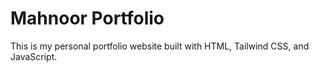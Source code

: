 # Mahnoor Portfolio

This is my personal portfolio website built with HTML, Tailwind CSS, and JavaScript.
